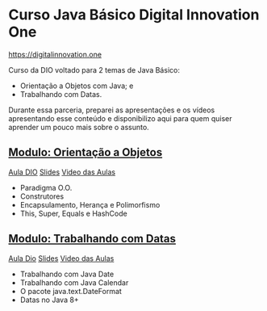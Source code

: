 # Curso Java Básico Digital Innovation One 

https://digitalinnovation.one

Curso da DIO voltado para 2 temas de Java Básico: 
- Orientação a Objetos com Java; e 
- Trabalhando com Datas. 

Durante essa parceria, preparei as apresentações e os vídeos apresentando esse conteúdo e disponibilizo aqui para quem 
quiser aprender um pouco mais sobre o assunto. 

## [Modulo: Orientação a Objetos](https://medium.com/marcopollivier/java-basico-orientacao-a-objetos-com-java-6bca04020cbf)

[Aula DIO](https://web.digitalinnovation.one/course/desenvolvimento-basico-em-java/learning/2b757c6a-2998-43f0-b2a2-732513e3b32e)
[Slides](https://speakerdeck.com/marcopollivier/curso-java-basico-orientacao-a-objetos) 
[Video das Aulas](#) 

- Paradigma O.O. 
- Construtores
- Encapsulamento, Herança e Polimorfismo 
- This, Super, Equals e HashCode

## [Modulo: Trabalhando com Datas](https://medium.com/responsive-br/java-basico-trabalhando-com-datas-70c4cb75e0f5)

[Aula Dio](https://web.digitalinnovation.one/course/desenvolvimento-basico-em-java/learning/735c425d-7e19-4713-9f2d-f54bcaa45cb1)
[Slides](https://speakerdeck.com/marcopollivier/curso-java-basico-trabalhando-com-datas) 
[Video das Aulas](https://www.youtube.com/watch?v=4lvyXrZ-TLQ)

- Trabalhando com Java Date
- Trabalhando com Java Calendar
- O pacote java.text.DateFormat
- Datas no Java 8+
